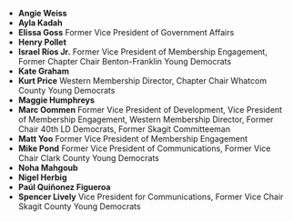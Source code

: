 * **Angie Weiss**
* **Ayla Kadah**
* **Elissa Goss** Former Vice President of Government Affairs
* **Henry Pollet**
* **Israel Ríos Jr.** Former Vice President of Membership Engagement, Former Chapter Chair Benton-Franklin Young Democrats
* **Kate Graham**
* **Kurt Price** Western Membership Director, Chapter Chair Whatcom County Young Democrats
* **Maggie Humphreys**
* **Marc Oommen** Former Vice President of Development, Vice President of Membership Engagement, Western Membership Director, Former Chair 40th LD Democrats, Former Skagit Committeeman
* **Matt Yoo** Former Vice President of Membership Engagement
* **Mike Pond** Former Vice President of Communications, Former Vice Chair Clark County Young Democrats
* **Noha Mahgoub**
* **Nigel Herbig**
* **Paúl Quiñonez Figueroa**
* **Spencer Lively** Vice President for Communications, Former Vice Chair Skagit County Young Democrats
